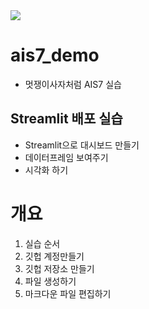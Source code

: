 <img src="https://res.cloudinary.com/dyd911kmh/image/upload/v1640050215/image27_frqkzv.png">

# ais7_demo

* 멋쟁이사자처럼 AIS7 실습

## Streamlit 배포 실습
* Streamlit으로 대시보드 만들기
* 데이터프레임 보여주기
* 시각화 하기

# 개요
1. 실습 순서
2. 깃헙 계정만들기
3. 깃헙 저장소 만들기
4. 파일 생성하기
5. 마크다운 파일 편집하기
